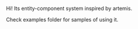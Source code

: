 Hi! Its entity-component system inspired by artemis.

Check examples folder for samples of using it.
